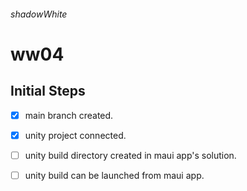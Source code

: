 ###### shadowWhite

# ww04

## Initial Steps

- [x] main branch created.
- [x] unity project connected.
- [ ] unity build directory created in maui app's solution.
- [ ] unity build can be launched from maui app.

